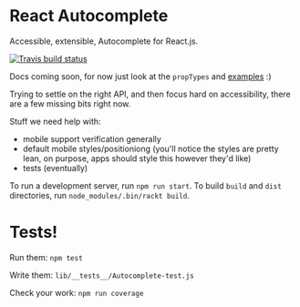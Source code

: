 React Autocomplete
==================

Accessible, extensible, Autocomplete for React.js.

[![Travis build status](http://img.shields.io/travis/reactjs/react-autocomplete.svg?style=flat)](https://travis-ci.org/reactjs/react-autocomplete/)

Docs coming soon, for now just look at the `propTypes` and [examples](https://reactjs.github.io/react-autocomplete/) :)

Trying to settle on the right API, and then focus hard on accessibility,
there are a few missing bits right now.

Stuff we need help with:

- mobile support verification generally
- default mobile styles/positioniong (you'll notice the styles are
  pretty lean, on purpose, apps should style this however they'd like)
- tests (eventually)

To run a development server, run `npm run start`. To build  `build` and `dist` directories, run `node_modules/.bin/rackt build`.

# Tests!

Run them:
`npm test`

Write them:
`lib/__tests__/Autocomplete-test.js`

Check your work:
`npm run coverage`
